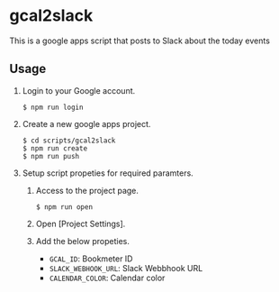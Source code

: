 # gcal2slack

This is a google apps script that posts to Slack about the today events

## Usage

1. Login to your Google account.

   ```shell
   $ npm run login
   ```

1. Create a new google apps project.

   ```shell
   $ cd scripts/gcal2slack
   $ npm run create
   $ npm run push
   ```

1. Setup script propeties for required paramters.

   1. Access to the project page.

      ```shell
      $ npm run open
      ```

   1. Open [Project Settings].
   1. Add the below propeties.

      - `GCAL_ID`: Bookmeter ID
      - `SLACK_WEBHOOK_URL`: Slack Webbhook URL
      - `CALENDAR_COLOR`: Calendar color
